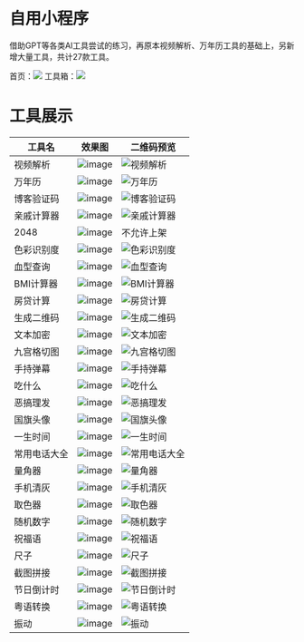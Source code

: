 # 自用小程序
借助GPT等各类AI工具尝试的练习，再原本视频解析、万年历工具的基础上，另新增大量工具，共计27款工具。

首页：![](https://github.com/user-attachments/assets/78397803-6ee4-47fd-b88f-0a530d1dc2ad)
工具箱：![](https://github.com/user-attachments/assets/0b6ac010-753b-4825-95b1-bf63ee74a37e)


# 工具展示

| 工具名       | 效果图   | 二维码预览   |
|--------------|-----------|-----------|
| 视频解析  | ![image](https://github.com/user-attachments/assets/020d47f1-263c-4f97-97a1-e594a69f8f7c)  | ![视频解析](https://github.com/user-attachments/assets/763cffc8-c07e-46fc-8427-147c733c798a) |
| 万年历  | ![image](https://github.com/user-attachments/assets/31341133-e1e0-4771-a565-bb58ac78e8da)  | ![万年历](https://github.com/user-attachments/assets/b145823b-0f7d-447c-bd42-4184b00b9a6c) |
| 博客验证码  | ![image](https://github.com/user-attachments/assets/b7476e8f-1fe7-4f19-a235-eba218428d56)  |![博客验证码](https://github.com/user-attachments/assets/1a271965-bde9-4902-8d17-a67f0d7617de)|
| 亲戚计算器   | ![image](https://github.com/user-attachments/assets/a2548430-e649-4a42-bdbc-77098b17a6a8)   |  ![亲戚计算器](https://github.com/user-attachments/assets/e5d6d85e-6953-460c-a18f-9a805c0d12dd) |
| 2048         | ![image](https://github.com/user-attachments/assets/b5956b11-d333-4b69-8114-2eb998dfc078)    |  不允许上架 |
| 色彩识别度   |  ![image](https://github.com/user-attachments/assets/e7b619d3-29cc-4dab-99ba-f6d97761a4e6)    |![色彩识别度](https://github.com/user-attachments/assets/a356304c-2304-4f3b-ad36-54bd121c40ee)|
| 血型查询     | ![image](https://github.com/user-attachments/assets/e83f9f47-d99a-4a4f-887b-0aab1179d5b1)   | ![血型查询](https://github.com/user-attachments/assets/db0f28b8-a622-40d5-a736-f07ad1d368ac) | 
| BMI计算器    |![image](https://github.com/user-attachments/assets/9f73f086-e290-4b8b-b7f9-b4d567e5f9de)    |  ![BMI计算器](https://github.com/user-attachments/assets/a82b81e6-8902-4c09-8d94-99c735e2aae9)  | 
| 房贷计算     | ![image](https://github.com/user-attachments/assets/31903b24-ad51-4650-a10f-ffb8adcfa68e)   |  ![房贷计算](https://github.com/user-attachments/assets/5bcca356-8f7b-4d0b-af13-c30554fcc4e1) | 
| 生成二维码   | ![image](https://github.com/user-attachments/assets/3c01403e-3335-49aa-a67f-9bdf1ce0f889)   |  ![生成二维码](https://github.com/user-attachments/assets/b5bf09d3-690e-4815-adaa-13e66ce88a87)  | 
| 文本加密     |![image](https://github.com/user-attachments/assets/f3cf9c9d-f237-49e9-bb3c-528c2e0a01b7)    |  ![文本加密](https://github.com/user-attachments/assets/85ee172f-a0ec-4494-898d-ea94a3d66b2d) | 
| 九宫格切图   | ![image](https://github.com/user-attachments/assets/0bf29baf-381a-4a89-8ab1-54ad187612cd)    |  ![九宫格切图](https://github.com/user-attachments/assets/749edb4e-26ce-4f5a-a275-0f36df4b441b)  | 
| 手持弹幕     | ![image](https://github.com/user-attachments/assets/17685784-c9b5-4d9f-8d68-23395ef7c49d)   |   ![手持弹幕](https://github.com/user-attachments/assets/699acda5-d89b-4148-870f-55c455364786) | 
| 吃什么       | ![image](https://github.com/user-attachments/assets/41c8be6c-cc76-4276-99b2-7e23d78b0eb1)  |  ![吃什么](https://github.com/user-attachments/assets/a6c90484-8837-4856-965c-53596f3149d5)  | 
| 恶搞理发     | ![image](https://github.com/user-attachments/assets/81e4dc3f-9b2a-43c2-b0ab-0dbbf6f911ec)  |  ![恶搞理发](https://github.com/user-attachments/assets/3ec846c7-34f4-4eca-be19-2cd5cc486129) | 
| 国旗头像     |![image](https://github.com/user-attachments/assets/db0f4591-40bb-4dbc-b183-0e154bf4aad4)   |   ![国旗头像](https://github.com/user-attachments/assets/23501ee1-3bdb-4163-b3dc-799397990134) | 
| 一生时间     | ![image](https://github.com/user-attachments/assets/3d031cd2-4f47-472c-8472-78e71ac7a7b8) |  ![一生时间](https://github.com/user-attachments/assets/9e1964ca-a5bb-4d0a-8e82-da71a789acdf) | 
| 常用电话大全 | ![image](https://github.com/user-attachments/assets/419f6145-5259-4bab-871a-fb2a340a1c35)|  ![常用电话大全](https://github.com/user-attachments/assets/9d8f4505-dc7b-4086-b1a8-33b87710f883) | 
| 量角器       | ![image](https://github.com/user-attachments/assets/09ff6b44-47c2-45f3-82e2-97e0c46d28d8)  |  ![量角器](https://github.com/user-attachments/assets/60b16791-f804-429f-9d3a-03f726bb2714) | 
| 手机清灰     | ![image](https://github.com/user-attachments/assets/99aa0ac1-cbfa-4bbd-8bed-aa09a3189f7b) |  ![手机清灰](https://github.com/user-attachments/assets/2d03232c-214c-4ddc-b679-ca4b280a5792) | 
| 取色器       | ![image](https://github.com/user-attachments/assets/0d9ec5ca-75df-47e3-b5df-b0d243e89e93)|  ![取色器](https://github.com/user-attachments/assets/07a14ad9-4163-4ff5-bd19-4ce30b4c9a6d) | 
| 随机数字     | ![image](https://github.com/user-attachments/assets/957367b2-c24a-4101-8d94-39530a7220ca)|  ![随机数字](https://github.com/user-attachments/assets/ac545123-685c-4e9b-b9cc-bc9af0681114)  | 
| 祝福语       | ![image](https://github.com/user-attachments/assets/e95ff9dc-21f4-40a9-a0ac-8f0c5872208d)  |  ![祝福语](https://github.com/user-attachments/assets/4b312822-e97a-4045-aada-2fb54f8c8ee1) | 
| 尺子         | ![image](https://github.com/user-attachments/assets/da663e8d-b8c7-4163-bbb1-6f01efc4bc31)  |  ![尺子](https://github.com/user-attachments/assets/8f64fdfa-7ec9-45ca-8a46-9fd852d78d86) | 
| 截图拼接     | ![image](https://github.com/user-attachments/assets/b4652db7-149c-44fb-b81e-b0828ddcd45f) |  ![截图拼接](https://github.com/user-attachments/assets/a714cedf-2643-4ee1-abac-c8a9ce1ded59)  | 
| 节日倒计时   | ![image](https://github.com/user-attachments/assets/a849d827-0399-482e-a1b4-2dfcd9e9d916)  |   ![节日倒计时](https://github.com/user-attachments/assets/72913263-d840-436e-aabf-df7e2a647df2) | 
| 粤语转换     | ![image](https://github.com/user-attachments/assets/b51b54fc-1d7d-4981-ae05-88b0f97f2775)  |  ![粤语转换](https://github.com/user-attachments/assets/57a43652-b505-4ece-b5a9-a33d64017851) | 
| 振动         | ![image](https://github.com/user-attachments/assets/67eced68-4013-4d43-b8a1-2dc1d66a2eda)   |  ![振动](https://github.com/user-attachments/assets/7cef921b-0619-4496-9da8-cb919d3f37ca) | 
